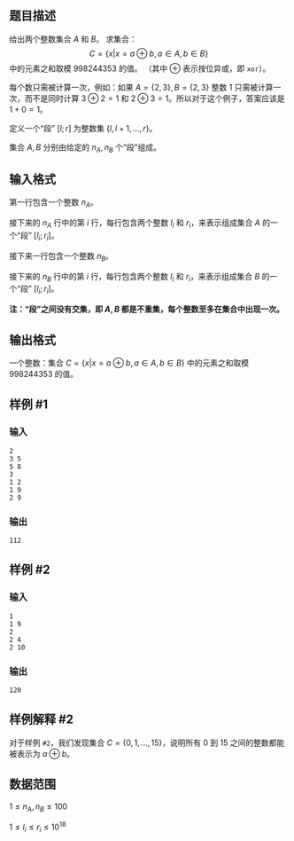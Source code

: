 ## 题目描述

给出两个整数集合 $A$ 和 $B$。
求集合： $$C = \{x | x = a \oplus b, a \in A, b \in B\}$$ 中的元素之和取模 $998244353$ 的值。
（其中 $\oplus$ 表示按位异或，即 `xor`）。

每个数只需被计算一次，例如：如果 $A = \{2, 3\}, B = \{2, 3\}$ 整数 $1$ 只需被计算一次，而不是同时计算 $3 \oplus 2 = 1$ 和 $2 \oplus 3 = 1$。所以对于这个例子，答案应该是 $1 + 0 = 1$。

定义一个“段” $[l; r]$ 为整数集 $\{l, l + 1, \dots, r\}$。

集合 $A, B$ 分别由给定的 $n_A, n_B$ 个“段”组成。

## 输入格式

第一行包含一个整数 $n_A$。

接下来的 $n_A$ 行中的第 $i$ 行，每行包含两个整数 $l_i$ 和 $r_i$，来表示组成集合 $A$ 的一个“段” $[l_i; r_i]$。

接下来一行包含一个整数 $n_B$。

接下来的 $n_B$ 行中的第 $i$ 行，每行包含两个整数 $l_i$ 和 $r_i$，来表示组成集合 $B$ 的一个“段” $[l_i; r_i]$。

**注：“段”之间没有交集，即 $A, B$ 都是不重集，每个整数至多在集合中出现一次。**

## 输出格式

一个整数：集合 $C = \{x | x = a \oplus b, a \in A, b \in B\}$ 中的元素之和取模 $998244353$ 的值。

## 样例 #1

### 输入

```
2
3 5
5 8
3
1 2
1 9
2 9
```

### 输出

```
112
```

## 样例 #2

### 输入

```
1
1 9
2
2 4
2 10
```

### 输出

```
120
```

## 样例解释 #2

对于样例 `#2`，我们发现集合 $C = \{0, 1, \dots, 15\}$，说明所有 $0$ 到 $15$ 之间的整数都能被表示为 $a \oplus b$。

## 数据范围

$1 \leq n_A, n_B \leq 100$

$1 \leq l_i \leq r_i \leq 10^{18}$
